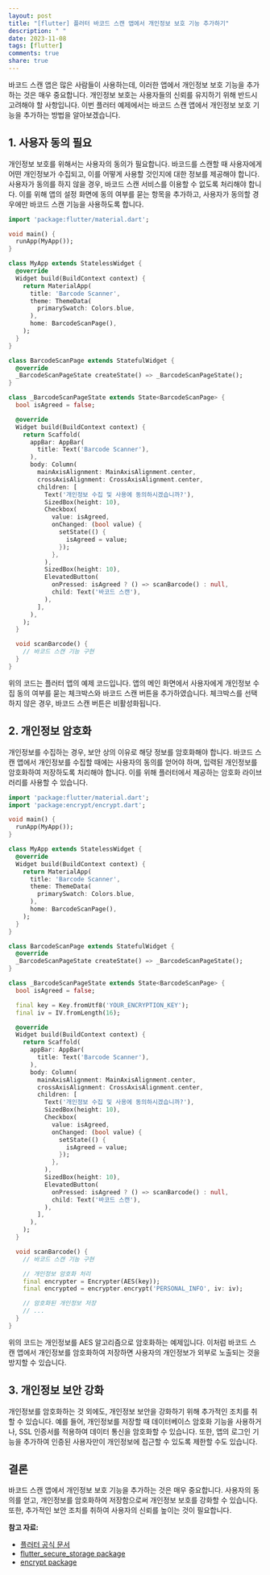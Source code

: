 ```yaml
---
layout: post
title: "[flutter] 플러터 바코드 스캔 앱에서 개인정보 보호 기능 추가하기"
description: " "
date: 2023-11-08
tags: [flutter]
comments: true
share: true
---
```


바코드 스캔 앱은 많은 사람들이 사용하는데, 이러한 앱에서 개인정보 보호 기능을 추가하는 것은 매우 중요합니다. 개인정보 보호는 사용자들의 신뢰를 유지하기 위해 반드시 고려해야 할 사항입니다. 이번 플러터 예제에서는 바코드 스캔 앱에서 개인정보 보호 기능을 추가하는 방법을 알아보겠습니다.

## 1. 사용자 동의 필요

개인정보 보호를 위해서는 사용자의 동의가 필요합니다. 바코드를 스캔할 때 사용자에게 어떤 개인정보가 수집되고, 이를 어떻게 사용할 것인지에 대한 정보를 제공해야 합니다. 사용자가 동의를 하지 않을 경우, 바코드 스캔 서비스를 이용할 수 없도록 처리해야 합니다. 이를 위해 앱의 설정 화면에 동의 여부를 묻는 항목을 추가하고, 사용자가 동의할 경우에만 바코드 스캔 기능을 사용하도록 합니다.

```dart
import 'package:flutter/material.dart';

void main() {
  runApp(MyApp());
}

class MyApp extends StatelessWidget {
  @override
  Widget build(BuildContext context) {
    return MaterialApp(
      title: 'Barcode Scanner',
      theme: ThemeData(
        primarySwatch: Colors.blue,
      ),
      home: BarcodeScanPage(),
    );
  }
}

class BarcodeScanPage extends StatefulWidget {
  @override
  _BarcodeScanPageState createState() => _BarcodeScanPageState();
}

class _BarcodeScanPageState extends State<BarcodeScanPage> {
  bool isAgreed = false;

  @override
  Widget build(BuildContext context) {
    return Scaffold(
      appBar: AppBar(
        title: Text('Barcode Scanner'),
      ),
      body: Column(
        mainAxisAlignment: MainAxisAlignment.center,
        crossAxisAlignment: CrossAxisAlignment.center,
        children: [
          Text('개인정보 수집 및 사용에 동의하시겠습니까?'),
          SizedBox(height: 10),
          Checkbox(
            value: isAgreed,
            onChanged: (bool value) {
              setState(() {
                isAgreed = value;
              });
            },
          ),
          SizedBox(height: 10),
          ElevatedButton(
            onPressed: isAgreed ? () => scanBarcode() : null,
            child: Text('바코드 스캔'),
          ),
        ],
      ),
    );
  }

  void scanBarcode() {
    // 바코드 스캔 기능 구현
  }
}
```

위의 코드는 플러터 앱의 예제 코드입니다. 앱의 메인 화면에서 사용자에게 개인정보 수집 동의 여부를 묻는 체크박스와 바코드 스캔 버튼을 추가하였습니다. 체크박스를 선택하지 않은 경우, 바코드 스캔 버튼은 비활성화됩니다.

## 2. 개인정보 암호화

개인정보를 수집하는 경우, 보안 상의 이유로 해당 정보를 암호화해야 합니다. 바코드 스캔 앱에서 개인정보를 수집할 때에는 사용자의 동의를 얻어야 하며, 입력된 개인정보를 암호화하여 저장하도록 처리해야 합니다. 이를 위해 플러터에서 제공하는 암호화 라이브러리를 사용할 수 있습니다.

```dart
import 'package:flutter/material.dart';
import 'package:encrypt/encrypt.dart';

void main() {
  runApp(MyApp());
}

class MyApp extends StatelessWidget {
  @override
  Widget build(BuildContext context) {
    return MaterialApp(
      title: 'Barcode Scanner',
      theme: ThemeData(
        primarySwatch: Colors.blue,
      ),
      home: BarcodeScanPage(),
    );
  }
}

class BarcodeScanPage extends StatefulWidget {
  @override
  _BarcodeScanPageState createState() => _BarcodeScanPageState();
}

class _BarcodeScanPageState extends State<BarcodeScanPage> {
  bool isAgreed = false;

  final key = Key.fromUtf8('YOUR_ENCRYPTION_KEY');
  final iv = IV.fromLength(16);

  @override
  Widget build(BuildContext context) {
    return Scaffold(
      appBar: AppBar(
        title: Text('Barcode Scanner'),
      ),
      body: Column(
        mainAxisAlignment: MainAxisAlignment.center,
        crossAxisAlignment: CrossAxisAlignment.center,
        children: [
          Text('개인정보 수집 및 사용에 동의하시겠습니까?'),
          SizedBox(height: 10),
          Checkbox(
            value: isAgreed,
            onChanged: (bool value) {
              setState(() {
                isAgreed = value;
              });
            },
          ),
          SizedBox(height: 10),
          ElevatedButton(
            onPressed: isAgreed ? () => scanBarcode() : null,
            child: Text('바코드 스캔'),
          ),
        ],
      ),
    );
  }

  void scanBarcode() {
    // 바코드 스캔 기능 구현

    // 개인정보 암호화 처리
    final encrypter = Encrypter(AES(key));
    final encrypted = encrypter.encrypt('PERSONAL_INFO', iv: iv);

    // 암호화된 개인정보 저장
    // ...
  }
}
```

위의 코드는 개인정보를 AES 알고리즘으로 암호화하는 예제입니다. 이처럼 바코드 스캔 앱에서 개인정보를 암호화하여 저장하면 사용자의 개인정보가 외부로 노출되는 것을 방지할 수 있습니다.

## 3. 개인정보 보안 강화

개인정보를 암호화하는 것 외에도, 개인정보 보안을 강화하기 위해 추가적인 조치를 취할 수 있습니다. 예를 들어, 개인정보를 저장할 때 데이터베이스 암호화 기능을 사용하거나, SSL 인증서를 적용하여 데이터 통신을 암호화할 수 있습니다. 또한, 앱의 로그인 기능을 추가하여 인증된 사용자만이 개인정보에 접근할 수 있도록 제한할 수도 있습니다.

## 결론

바코드 스캔 앱에서 개인정보 보호 기능을 추가하는 것은 매우 중요합니다. 사용자의 동의를 얻고, 개인정보를 암호화하여 저장함으로써 개인정보 보호를 강화할 수 있습니다. 또한, 추가적인 보안 조치를 취하여 사용자의 신뢰를 높이는 것이 필요합니다.

**참고 자료:**
- [플러터 공식 문서](https://flutter.dev/)
- [flutter_secure_storage package](https://pub.dev/packages/flutter_secure_storage)
- [encrypt package](https://pub.dev/packages/encrypt)